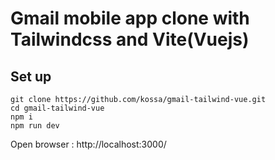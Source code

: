 # Gmail mobile app clone with Tailwindcss and Vite(Vuejs)

## Set up

```
git clone https://github.com/kossa/gmail-tailwind-vue.git
cd gmail-tailwind-vue
npm i
npm run dev
```

Open browser : http://localhost:3000/
